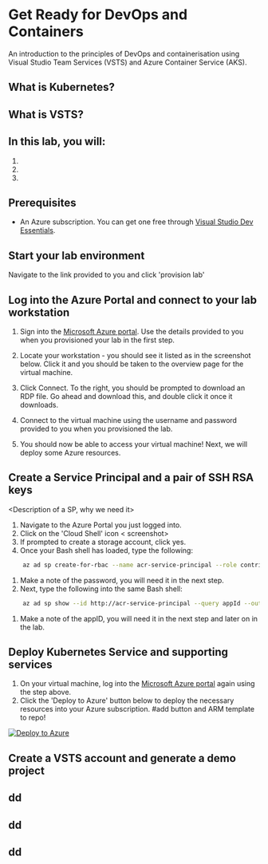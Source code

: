 # Get Ready for DevOps and Containers

An introduction to the principles of DevOps and containerisation using Visual Studio Team Services (VSTS) and Azure Container Service (AKS).

## What is Kubernetes?

## What is VSTS?

## In this lab, you will:

1. 
2.
3.

## Prerequisites

* An Azure subscription. You can get one free through [Visual Studio Dev Essentials](https://visualstudio.microsoft.com/dev-essentials/).

## Start your lab environment

Navigate to the link provided to you and click 'provision lab'

## Log into the Azure Portal and connect to your lab workstation


1. Sign into the [Microsoft Azure portal](https://portal.azure.com).  Use the details provided to you when you provisioned your lab in the first step.

1. Locate your workstation - you should see it listed as in the screenshot below.  Click it and you should be taken to the overview page for the virtual machine.

1. Click Connect.  To the right, you should be prompted to download an RDP file.  Go ahead and download this, and double click it once it downloads.

1. Connect to the virtual machine using the username and password provided to you when you provisioned the lab.

1. You should now be able to access your virtual machine!  Next, we will deploy some Azure resources.

## Create a Service Principal and a pair of SSH RSA keys

<Description of a SP, why we need it>

1. Navigate to the Azure Portal you just logged into.
1. Click on the 'Cloud Shell' icon < screenshot> 
1. If prompted to create a storage account, click yes.
1. Once your Bash shell has loaded, type the following:

``` bash
	az ad sp create-for-rbac --name acr-service-principal --role contributor --query password --output tsv
```
1. Make a note of the password, you will need it in the next step.
1. Next, type the following into the same Bash shell:
``` bash
	az ad sp show --id http://acr-service-principal --query appId --output tsv
```
1. Make a note of the appID, you will need it in the next step and later on in the lab.



## Deploy Kubernetes Service and supporting services

1. On your virtual machine, log into the [Microsoft Azure portal](https://portal.azure.com) again using the step above.
1. Click the 'Deploy to Azure' button below to deploy the necessary resources into your Azure subscription. #add button and ARM template to repo!

[![Deploy to Azure](https://azuredeploy.net/deploybutton.svg)](https://azuredeploy.net/)

## Create a VSTS account and generate a demo project

## dd

## dd

## dd


